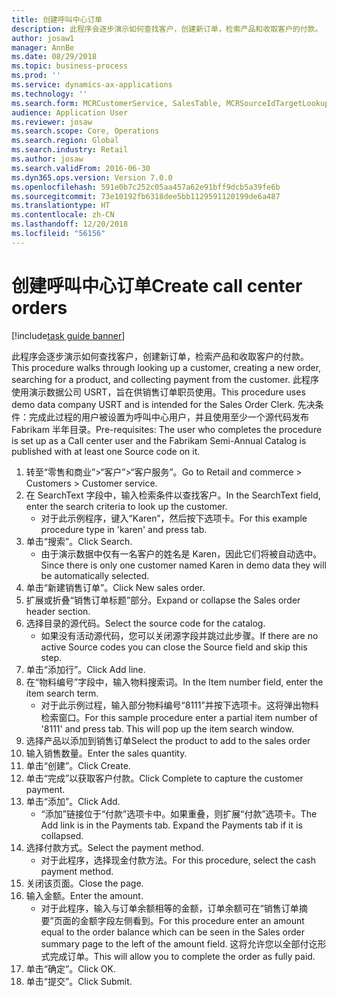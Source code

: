 ```yaml
---
title: 创建呼叫中心订单
description: 此程序会逐步演示如何查找客户，创建新订单，检索产品和收取客户的付款。
author: josaw1
manager: AnnBe
ms.date: 08/29/2018
ms.topic: business-process
ms.prod: ''
ms.service: dynamics-ax-applications
ms.technology: ''
ms.search.form: MCRCustomerService, SalesTable, MCRSourceIdTargetLookup, MCRSalesQuickQuote, MCRSalesOrderRecap, MCRCustPaymDialog, MCRCustPaymLookup
audience: Application User
ms.reviewer: josaw
ms.search.scope: Core, Operations
ms.search.region: Global
ms.search.industry: Retail
ms.author: josaw
ms.search.validFrom: 2016-06-30
ms.dyn365.ops.version: Version 7.0.0
ms.openlocfilehash: 591e0b7c252c05aa457a62e91bff9dcb5a39fe6b
ms.sourcegitcommit: 73e10192fb6318dee5bb1129591120199de6a487
ms.translationtype: HT
ms.contentlocale: zh-CN
ms.lasthandoff: 12/20/2018
ms.locfileid: "56156"
---
```

# <a name="create-call-center-orders"></a><span data-ttu-id="8a670-103">创建呼叫中心订单</span><span class="sxs-lookup"><span data-stu-id="8a670-103">Create call center orders</span></span>

[!include[task guide banner](../includes/task-guide-banner.md)]

<span data-ttu-id="8a670-104">此程序会逐步演示如何查找客户，创建新订单，检索产品和收取客户的付款。</span><span class="sxs-lookup"><span data-stu-id="8a670-104">This procedure walks through looking up a customer, creating a new order, searching for a product, and collecting payment from the customer.</span></span> <span data-ttu-id="8a670-105">此程序使用演示数据公司 USRT，旨在供销售订单职员使用。</span><span class="sxs-lookup"><span data-stu-id="8a670-105">This procedure uses demo data company USRT and is intended for the Sales Order Clerk.</span></span> <span data-ttu-id="8a670-106">先决条件：完成此过程的用户被设置为呼叫中心用户，并且使用至少一个源代码发布 Fabrikam 半年目录。</span><span class="sxs-lookup"><span data-stu-id="8a670-106">Pre-requisites:  The user who completes the procedure is set up as a Call center user and the Fabrikam Semi-Annual Catalog is published with at least one Source code on it.</span></span>

1. <span data-ttu-id="8a670-107">转至“零售和商业”>“客户”>“客户服务”。</span><span class="sxs-lookup"><span data-stu-id="8a670-107">Go to Retail and commerce > Customers > Customer service.</span></span>
2. <span data-ttu-id="8a670-108">在 SearchText 字段中，输入检索条件以查找客户。</span><span class="sxs-lookup"><span data-stu-id="8a670-108">In the SearchText field, enter the search criteria to look up the customer.</span></span>
    * <span data-ttu-id="8a670-109">对于此示例程序，键入“Karen”，然后按下选项卡。</span><span class="sxs-lookup"><span data-stu-id="8a670-109">For this example procedure type in 'karen' and press tab.</span></span>  
3. <span data-ttu-id="8a670-110">单击“搜索”。</span><span class="sxs-lookup"><span data-stu-id="8a670-110">Click Search.</span></span>
    * <span data-ttu-id="8a670-111">由于演示数据中仅有一名客户的姓名是 Karen，因此它们将被自动选中。</span><span class="sxs-lookup"><span data-stu-id="8a670-111">Since there is only one customer named Karen in demo data they will be automatically selected.</span></span>  
4. <span data-ttu-id="8a670-112">单击“新建销售订单”。</span><span class="sxs-lookup"><span data-stu-id="8a670-112">Click New sales order.</span></span>
5. <span data-ttu-id="8a670-113">扩展或折叠“销售订单标题”部分。</span><span class="sxs-lookup"><span data-stu-id="8a670-113">Expand or collapse the Sales order header section.</span></span>
6. <span data-ttu-id="8a670-114">选择目录的源代码。</span><span class="sxs-lookup"><span data-stu-id="8a670-114">Select the source code for the catalog.</span></span>
    * <span data-ttu-id="8a670-115">如果没有活动源代码，您可以关闭源字段并跳过此步骤。</span><span class="sxs-lookup"><span data-stu-id="8a670-115">If there are no active Source codes you can close the Source field and skip this step.</span></span>  
7. <span data-ttu-id="8a670-116">单击“添加行”。</span><span class="sxs-lookup"><span data-stu-id="8a670-116">Click Add line.</span></span>
8. <span data-ttu-id="8a670-117">在“物料编号”字段中，输入物料搜索词。</span><span class="sxs-lookup"><span data-stu-id="8a670-117">In the Item number field, enter the item search term.</span></span>
    * <span data-ttu-id="8a670-118">对于此示例过程，输入部分物料编号“8111”并按下选项卡。这将弹出物料检索窗口。</span><span class="sxs-lookup"><span data-stu-id="8a670-118">For this sample procedure enter a partial item number of '8111' and press tab. This will pop up the item search window.</span></span>  
9. <span data-ttu-id="8a670-119">选择产品以添加到销售订单</span><span class="sxs-lookup"><span data-stu-id="8a670-119">Select the product to add to the sales order</span></span>
10. <span data-ttu-id="8a670-120">输入销售数量。</span><span class="sxs-lookup"><span data-stu-id="8a670-120">Enter the sales quantity.</span></span>
11. <span data-ttu-id="8a670-121">单击“创建”。</span><span class="sxs-lookup"><span data-stu-id="8a670-121">Click Create.</span></span>
12. <span data-ttu-id="8a670-122">单击“完成”以获取客户付款。</span><span class="sxs-lookup"><span data-stu-id="8a670-122">Click Complete to capture the customer payment.</span></span>
13. <span data-ttu-id="8a670-123">单击“添加”。</span><span class="sxs-lookup"><span data-stu-id="8a670-123">Click Add.</span></span>
    * <span data-ttu-id="8a670-124">“添加”链接位于“付款”选项卡中。如果重叠，则扩展“付款”选项卡。</span><span class="sxs-lookup"><span data-stu-id="8a670-124">The Add link is in the Payments tab. Expand the Payments tab if it is collapsed.</span></span>  
14. <span data-ttu-id="8a670-125">选择付款方式。</span><span class="sxs-lookup"><span data-stu-id="8a670-125">Select the payment method.</span></span>
    * <span data-ttu-id="8a670-126">对于此程序，选择现金付款方法。</span><span class="sxs-lookup"><span data-stu-id="8a670-126">For this procedure, select the cash payment method.</span></span>  
15. <span data-ttu-id="8a670-127">关闭该页面。</span><span class="sxs-lookup"><span data-stu-id="8a670-127">Close the page.</span></span>
16. <span data-ttu-id="8a670-128">输入金额。</span><span class="sxs-lookup"><span data-stu-id="8a670-128">Enter the amount.</span></span>
    * <span data-ttu-id="8a670-129">对于此程序，输入与订单余额相等的金额，订单余额可在“销售订单摘要”页面的金额字段左侧看到。</span><span class="sxs-lookup"><span data-stu-id="8a670-129">For this procedure enter an amount equal to the order balance which can be seen in the Sales order summary page to the left of the amount field.</span></span> <span data-ttu-id="8a670-130">这将允许您以全部付讫形式完成订单。</span><span class="sxs-lookup"><span data-stu-id="8a670-130">This will allow you to complete the order as fully paid.</span></span>  
17. <span data-ttu-id="8a670-131">单击“确定”。</span><span class="sxs-lookup"><span data-stu-id="8a670-131">Click OK.</span></span>
18. <span data-ttu-id="8a670-132">单击“提交”。</span><span class="sxs-lookup"><span data-stu-id="8a670-132">Click Submit.</span></span>

